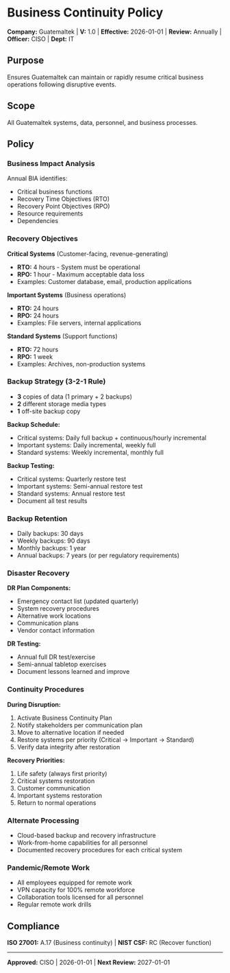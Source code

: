 # Business Continuity Policy

**Company:** Guatemaltek | **V:** 1.0 | **Effective:** 2026-01-01 | **Review:** Annually | **Officer:** CISO | **Dept:** IT

## Purpose
Ensures Guatemaltek can maintain or rapidly resume critical business operations following disruptive events.

## Scope
All Guatemaltek systems, data, personnel, and business processes.

## Policy

### Business Impact Analysis
Annual BIA identifies:
- Critical business functions
- Recovery Time Objectives (RTO)
- Recovery Point Objectives (RPO)
- Resource requirements
- Dependencies

### Recovery Objectives

**Critical Systems** (Customer-facing, revenue-generating)
- **RTO:** 4 hours - System must be operational
- **RPO:** 1 hour - Maximum acceptable data loss
- Examples: Customer database, email, production applications

**Important Systems** (Business operations)
- **RTO:** 24 hours
- **RPO:** 24 hours
- Examples: File servers, internal applications

**Standard Systems** (Support functions)
- **RTO:** 72 hours
- **RPO:** 1 week
- Examples: Archives, non-production systems

### Backup Strategy (3-2-1 Rule)
- **3** copies of data (1 primary + 2 backups)
- **2** different storage media types
- **1** off-site backup copy

**Backup Schedule:**
- Critical systems: Daily full backup + continuous/hourly incremental
- Important systems: Daily incremental, weekly full
- Standard systems: Weekly incremental, monthly full

**Backup Testing:**
- Critical systems: Quarterly restore test
- Important systems: Semi-annual restore test
- Standard systems: Annual restore test
- Document all test results

### Backup Retention
- Daily backups: 30 days
- Weekly backups: 90 days
- Monthly backups: 1 year
- Annual backups: 7 years (or per regulatory requirements)

### Disaster Recovery

**DR Plan Components:**
- Emergency contact list (updated quarterly)
- System recovery procedures
- Alternative work locations
- Communication plans
- Vendor contact information

**DR Testing:**
- Annual full DR test/exercise
- Semi-annual tabletop exercises
- Document lessons learned and improve

### Continuity Procedures

**During Disruption:**
1. Activate Business Continuity Plan
2. Notify stakeholders per communication plan
3. Move to alternative location if needed
4. Restore systems per priority (Critical → Important → Standard)
5. Verify data integrity after restoration

**Recovery Priorities:**
1. Life safety (always first priority)
2. Critical systems restoration
3. Customer communication
4. Important systems restoration
5. Return to normal operations

### Alternate Processing
- Cloud-based backup and recovery infrastructure
- Work-from-home capabilities for all personnel
- Documented recovery procedures for each critical system

### Pandemic/Remote Work
- All employees equipped for remote work
- VPN capacity for 100% remote workforce
- Collaboration tools licensed for all personnel
- Regular remote work drills

## Compliance
**ISO 27001:** A.17 (Business continuity) | **NIST CSF:** RC (Recover function)

---
**Approved:** CISO | 2026-01-01 | **Next Review:** 2027-01-01
